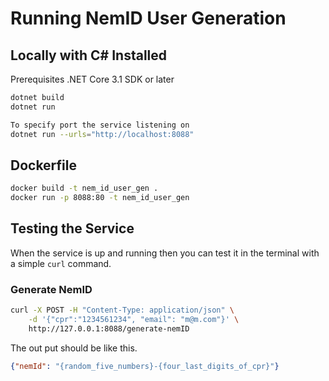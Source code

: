 # Running NemID User Generation

## Locally with C# Installed

Prerequisites
.NET Core 3.1 SDK or later

```sh
dotnet build
dotnet run

To specify port the service listening on
dotnet run --urls="http://localhost:8088"
```

## Dockerfile

```sh
docker build -t nem_id_user_gen .
docker run -p 8088:80 -t nem_id_user_gen
```

## Testing the Service

When the service is up and running then you can test it in the terminal with a simple `curl` command.

### Generate NemID

```sh
curl -X POST -H "Content-Type: application/json" \
    -d '{"cpr":"1234561234", "email": "m@m.com"}' \
    http://127.0.0.1:8088/generate-nemID
```

The out put should be like this.

```json
{"nemId": "{random_five_numbers}-{four_last_digits_of_cpr}"}
```
